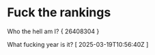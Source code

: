 # Fuck the rankings

Who the hell am I?
{ 26408304 }

What fucking year is it?
[ 2025-03-19T10:56:40Z ]
